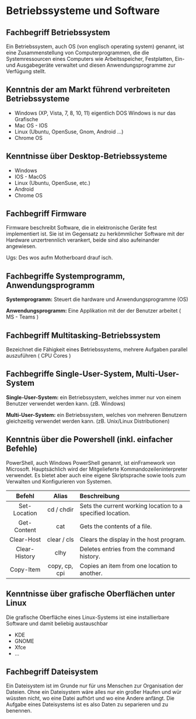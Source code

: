 # Betriebssysteme und Software

## Fachbegriff Betriebssystem

Ein Betriebssystem, auch OS (von englisch operating system) genannt, ist eine Zusammenstellung von Computerprogrammen, die die Systemressourcen eines Computers wie Arbeitsspeicher, Festplatten, Ein- und Ausgabegeräte verwaltet und diesen Anwendungsprogramme zur Verfügung stellt.

## Kenntnis der am Markt führend verbreiteten Betriebssysteme

- Windows (XP, Vista, 7, 8, 10, 11) eigentlich DOS Windows is nur das Grafische
- Mac OS - IOS
- Linux (Ubuntu, OpenSuse, Gnom, Android ...)
- Chrome OS

## Kenntnisse über Desktop-Betriebssysteme

- Windows
- IOS - MacOS
- Linux (Ubuntu, OpenSuse, etc.)
- Android
- Chrome OS

## Fachbegriff Firmware

Firmware beschreibt Software, die in elektronische Geräte fest implementiert ist. Sie ist im Gegensatz zu herkömmlicher Software mit der Hardware unzertrennlich verankert, beide sind also aufeinander angewiesen.

Ugs: Des wos aufm Motherboard drauf isch.

## Fachbegriffe Systemprogramm, Anwendungsprogramm

**Systemprogramm:** Steuert die hardware und Anwendungsprogramme (OS)
<br>

**Anwendungsprogramm:** Eine Applikation mit der der Benutzer arbeitet ( MS - Teams )

## Fachbegriff Multitasking-Betriebssystem

Bezeichnet die Fähigkeit eines Betriebssystems, mehrere Aufgaben parallel auszuführen ( CPU Cores )

## Fachbegriffe Single-User-System, Multi-User-System

**Single-User-System:** ein Betriebssystem, welches immer nur von einem Benutzer verwendet werden kann. (zB. Windows)
<br>

**Multi-User-System:** ein Betriebssystem, welches von mehreren Benutzern gleichzeitig verwendet werden kann. (zB. Unix/Linux Distributionen)

## Kenntnis über die Powershell (inkl. einfacher Befehle)

PowerShell, auch Windows PowerShell genannt, ist einFramework von Microsoft. Hauptsächlich wird der Mitgelieferte Kommandozeileninterpreter verwendet. Es bietet aber auch eine eigene Skriptsprache sowie tools zum Verwalten und Konfigurieren von Systemen.

|    Befehl     |     Alias     | Beschreibung                                               |
| :-----------: | :-----------: | :--------------------------------------------------------- |
| Set-Location  |  cd / chdir   | Sets the current working location to a specified location. |
|  Get-Content  |      cat      | Gets the contents of a file.                               |
|  Clear-Host   |  clear / cls  | Clears the display in the host program.                    |
| Clear-History |     clhy      | Deletes entries from the command history.                  |
|   Copy-Item   | copy, cp, cpi | Copies an item from one location to another.               |

## Kenntnisse über grafische Oberflächen unter Linux

Die grafische Oberfläche eines Linux-Systems ist eine installierbare Software und damit beliebig austauschbar

- KDE
- GNOME
- Xfce
- ...

## Fachbegriff Dateisystem

Ein Dateisystem ist im Grunde nur für uns Menschen zur Organisation der Dateien. Ohne ein Dateisystem wäre alles nur ein großer Haufen und wür wüssten nicht, wo eine Datei aufhört und wo eine Andere anfängt. Die Aufgabe eines Dateisystems ist es also Daten zu separieren und zu benennen.
